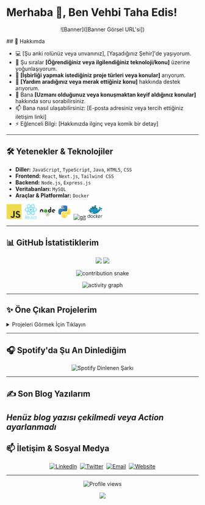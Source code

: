 # Merhaba 👋, Ben Vehbi Taha Edis!

<p align="center">
  ![Banner]([Banner Görsel URL'si])
</p>
## 🚀 Hakkımda

* 💻 [Şu anki rolünüz veya unvanınız], [Yaşadığınız Şehir]'de yaşıyorum.
* 🌱 Şu sıralar **[Öğrendiğiniz veya ilgilendiğiniz teknoloji/konu]** üzerine yoğunlaşıyorum.
* 👯 **[İşbirliği yapmak istediğiniz proje türleri veya konular]** arıyorum.
* 🤔 **[Yardım aradığınız veya merak ettiğiniz konu]** hakkında destek arıyorum.
* 💬 Bana **[Uzmanı olduğunuz veya konuşmaktan keyif aldığınız konular]** hakkında soru sorabilirsiniz.
* 📫 Bana nasıl ulaşabilirsiniz: [E-posta adresiniz veya tercih ettiğiniz iletişim linki]
* ⚡ Eğlenceli Bilgi: [Hakkınızda ilginç veya komik bir detay]

---

## 🛠️ Yetenekler & Teknolojiler

* **Diller:** `JavaScript`, `TypeScript`, `Java`, `HTML5`, `CSS`
* **Frontend:** `React`, `Next.js`, `Tailwind CSS`
* **Backend:** `Node.js`, `Express.js`
* **Veritabanları:** `MySQL`
* **Araçlar & Platformlar:** `Docker`

<p align="left">
  <a href="https://developer.mozilla.org/en-US/docs/Web/JavaScript" target="_blank" rel="noreferrer"><img src="https://raw.githubusercontent.com/devicons/devicon/master/icons/javascript/javascript-original.svg" alt="javascript" width="40" height="40"/></a>
  <a href="https://reactjs.org/" target="_blank" rel="noreferrer"><img src="https://raw.githubusercontent.com/devicons/devicon/master/icons/react/react-original-wordmark.svg" alt="react" width="40" height="40"/></a>
  <a href="https://nodejs.org" target="_blank" rel="noreferrer"><img src="https://raw.githubusercontent.com/devicons/devicon/master/icons/nodejs/nodejs-original-wordmark.svg" alt="nodejs" width="40" height="40"/></a>
  <a href="https://www.python.org" target="_blank" rel="noreferrer"><img src="https://raw.githubusercontent.com/devicons/devicon/master/icons/python/python-original.svg" alt="python" width="40" height="40"/></a>
  <a href="https://git-scm.com/" target="_blank" rel="noreferrer"><img src="https://www.vectorlogo.zone/logos/git-scm/git-scm-icon.svg" alt="git" width="40" height="40"/></a>
  <a href="https://www.docker.com/" target="_blank" rel="noreferrer"><img src="https://raw.githubusercontent.com/devicons/devicon/master/icons/docker/docker-original-wordmark.svg" alt="docker" width="40" height="40"/></a>
</p>

---

## 📊 GitHub İstatistiklerim

<p align="center">
  <img height="180em" src="https://github-readme-stats.vercel.app/api?username=[GitHub Kullanıcı Adınız]&show_icons=true&theme=tokyonight&include_all_commits=true&count_private=true&hide_border=true&rank_icon=github"/>
  <img height="180em" src="https://github-readme-stats.vercel.app/api/top-langs/?username=[GitHub Kullanıcı Adınız]&layout=compact&langs_count=8&theme=tokyonight&hide_border=true"/>
</p>

<p align="center">
  <img src="https://raw.githubusercontent.com/[GitHub Kullanıcı Adınız]/[GitHub Kullanıcı Adınız]/output/github-contribution-grid-snake.svg" alt="contribution snake" />
</p>

<p align="center">
  <img src="https://github-readme-activity-graph.vercel.app/graph?username=[GitHub Kullanıcı Adınız]&theme=react-dark&hide_border=true&area=true" alt="activity graph"/>
</p>

---

## ✨ Öne Çıkan Projelerim

<details>
<summary>Projeleri Görmek İçin Tıklayın</summary>

### Proje Adı 1

![Proje 1 Görseli]([Proje 1 Görsel URL'si])

*Proje 1'in kısa açıklaması. Hangi teknolojilerin kullanıldığı vb.*

**[Repo]([Proje 1 Repo Linki])** | **[Demo]([Proje 1 Canlı Demo Linki])**

---

### Proje Adı 2

![Proje 2 Görseli]([Proje 2 Görsel URL'si])

*Proje 2'nin kısa açıklaması.*

**[Repo]([Proje 2 Repo Linki])** | **[Demo]([Proje 2 Canlı Demo Linki])**

</details>

---

## 🎧 Spotify'da Şu An Dinlediğim

<p align="center">
  <img src="https://novatorem.vercel.app/api/spotify?theme=dark&scan=true" alt="Spotify Dinlenen Şarkı" width="350" />
</p>

---

## ✍️ Son Blog Yazılarım

*Henüz blog yazısı çekilmedi veya Action ayarlanmadı*
---

## 📫 İletişim & Sosyal Medya

<p align="center">
  <a href="https://linkedin.com/in/[LinkedIn Kullanıcı Adınız]" target="_blank"><img src="https://img.shields.io/badge/LinkedIn-%230077B5.svg?&style=for-the-badge&logo=linkedin&logoColor=white" alt="LinkedIn"></a>&nbsp;
  <a href="https://twitter.com/[Twitter Kullanıcı Adınız]" target="_blank"><img src="https://img.shields.io/badge/Twitter-%231DA1F2.svg?&style=for-the-badge&logo=Twitter&logoColor=white" alt="Twitter"></a>&nbsp;
  <a href="mailto:[E-posta Adresiniz]" target="_blank"><img src="https://img.shields.io/badge/Gmail-%23D14836.svg?&style=for-the-badge&logo=gmail&logoColor=white" alt="Email"></a>&nbsp;
  <a href="[Portfolyo/Web Sitesi Linkiniz]" target="_blank"><img src="https://img.shields.io/badge/Website-%234285F4.svg?&style=for-the-badge&logo=google-chrome&logoColor=white" alt="Website"></a>
</p>

---

<p align="center">
  <img src="https://komarev.com/ghpvc/?username=[GitHub Kullanıcı Adınız]&label=Profil%20Ziyaret%C3%A7isi&color=blueviolet&style=flat-square" alt="Profile views" />
</p>

<p align="center">
  <img src="https://media.giphy.com/media/bGgsc5mWoryfgKBx1u/giphy.gif" width="100">
</p>
